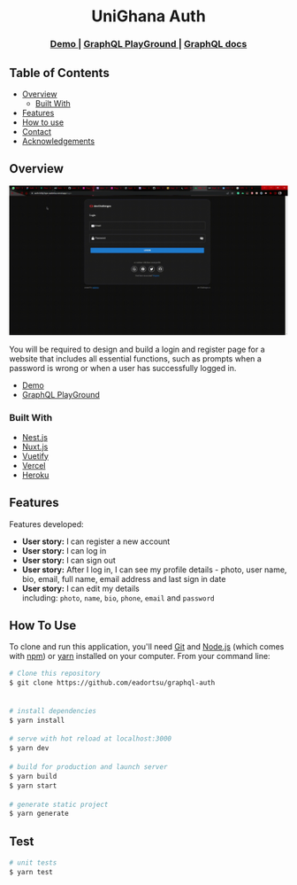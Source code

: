 <!-- Please update value in the {}  -->

<h1 align="center">UniGhana Auth</h1>

<div align="center">
   
</div>

<div align="center">
  <h3>
    <a href="https://auth-6c8y2ojar-eadortsu.vercel.app/">
      Demo
    </a> |
  <a href="https://daba-graphql-auth.herokuapp.com/graphql">
      GraphQL PlayGround
    </a>
    <span> | </span>
    <a href="https://documenter.getpostman.com/view/4654839/UyrGCF32">
      GraphQL docs
    </a>
  </h3>
</div>

<!-- TABLE OF CONTENTS -->

## Table of Contents

- [Overview](#overview)
  - [Built With](#built-with)
- [Features](#features)
- [How to use](#how-to-use)
- [Contact](#contact)
- [Acknowledgements](#acknowledgements)

<!-- OVERVIEW -->

## Overview

![screenshot](https://raw.githubusercontent.com/eadortsu/auth-app/main/static/demo.gif)

You will be required to design and build a login and register page for a website that includes all essential functions, such as prompts when a password is wrong or when a user has successfully logged in.

  -   <a href="https://auth-6c8y2ojar-eadortsu.vercel.app/"> Demo</a>
  - <a href="https://daba-graphql-auth.herokuapp.com/graphql">GraphQL PlayGround </a>


### Built With

<!-- This section should list any major frameworks that you built your project using. Here are a few examples.-->

- [Nest.js](https://nestjs.com/)
- [Nuxt.js](https://nuxtjs.org/)
- [Vuetify](https://vuetifyjs.com/en/)
- [Vercel](https://vercel.com/)
- [Heroku](https://heroku.com)

## Features

<!-- List the features of your application or follow the template. Don't share the figma file here :) -->

Features developed:
- **User story:** I can register a new account
- **User story:** I can log in
- **User story:** I can sign out
- **User story:** After I log in, I can see my profile details - photo, user name, bio, email, full name, email address  and last sign in date
- **User story:** I can edit my details including: `photo`, `name`, `bio`, `phone`, `email` and `password`

## How To Use

<!-- Example: -->

To clone and run this application, you'll need [Git](https://git-scm.com)
and [Node.js](https://nodejs.org/en/download/) (which comes with [npm](http://npmjs.com))
or [yarn](https://yarnpkg.com/) installed on your computer. From your command line:

```bash
# Clone this repository
$ git clone https://github.com/eadortsu/graphql-auth


# install dependencies
$ yarn install

# serve with hot reload at localhost:3000
$ yarn dev

# build for production and launch server
$ yarn build
$ yarn start

# generate static project
$ yarn generate
```

## Test

```bash
# unit tests
$ yarn test
```
